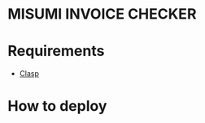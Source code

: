 # MISUMI INVOICE CHECKER

# Requirements

- [Clasp](https://github.com/google/clasp)

# How to deploy
